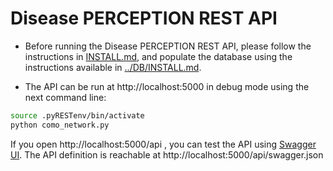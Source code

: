 # Disease PERCEPTION REST API

* Before running the Disease PERCEPTION REST API, please follow the instructions in [INSTALL.md](INSTALL.md), and populate the database using the instructions available in [../DB/INSTALL.md](../DB/INSTALL.md).


* The API can be run at http://localhost:5000 in debug mode using the next command line:

```bash
source .pyRESTenv/bin/activate
python como_network.py
```

  If you open http://localhost:5000/api , you can test the API using [Swagger UI](https://swagger.io/swagger-ui/). The API definition is reachable at http://localhost:5000/api/swagger.json 
